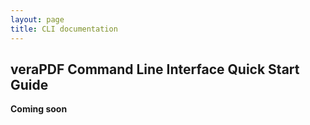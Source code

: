 ```yaml
---
layout: page
title: CLI documentation
---
```


veraPDF Command Line Interface Quick Start Guide
------------------------------------------------

**Coming soon**
